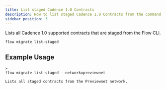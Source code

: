 ```yaml
---
title: List staged Cadence 1.0 Contracts
description: How to list staged Cadence 1.0 Contracts from the command line
sidebar_position: 3
---
```


Lists all Cadence 1.0 supported contracts that are staged from the Flow CLI.

```shell
flow migrate list-staged
```

## Example Usage

```
>
flow migrate list-staged --network=previewnet

Lists all staged contracts from the Previewnet network.

```
